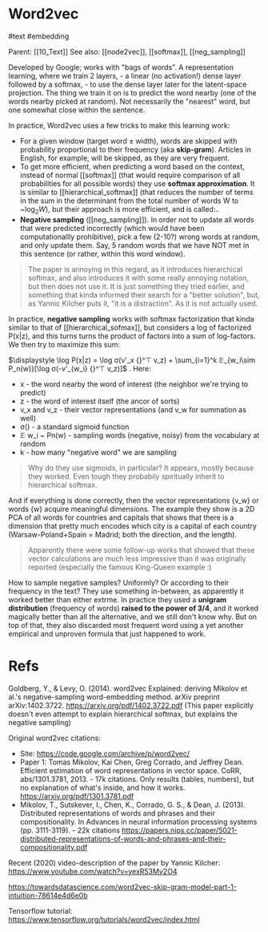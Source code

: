# Word2vec

#text #embedding

Parent: [[10_Text]]
See also: [[node2vec]], [[softmax]], [[neg_sampling]]

Developed by Google; works with "bags of words". A representation learning, where we train 2 layers, - a linear (no activation!) dense layer followed by a softmax, - to use the dense layer later for the latent-space projection. The thing we train it on is to predict the word nearby (one of the words nearby picked at random). Not necessarily the "nearest" word, but one somewhat close within the sentence.

In practice, Word2vec uses a few tricks to make this learning work:
* For a given window (target word ± width), words are skipped with probability proportional to their frequency (aka **skip-gram**). Articles in English, for example, will be skipped, as they are very frequent.
* To get more efficient, when predicting a word based on the context, instead of normal [[softmax]] (that would require comparison of all probabilities for all possible words) they use **softmax approximation**. It is similar to [[hierarchical_softmax]] (that reduces the number of terms in the sum in the determinant from the total number of words W to ~$\log_2 W$), but their approach is more efficient, and is called:..
* **Negative sampling** ([[neg_sampling]]). In order not to update all words that were predicted incorrectly (which would have been computationallly prohibitive), pick a few (2-10?) wrong words at random, and only update them. Say, 5 random words that we have NOT met in this sentence (or rather, within this word window).

> The paper is annoying in this regard, as it introduces hierarchical softmax, and also introduces it with some really annoying notation, but then does not use it. It is just something they tried earlier, and something that kinda informed their search for a "better solution", but, as Yannic Kilcher puts it, "it is a distraction". As it is not actually used.

In practice, **negative sampling** works with softmax factorization that kinda similar to that of [[hierarchical_sofmax]], but considers a log of factorized P(x|z), and this turns turns the product of factors into a sum of log-factors. We then try to maximize this sum:

$\displaystyle \log P(x|z) = \log σ(v'_x {}^⊤ v_z) + \sum_{i=1}^k 𝔼_{w_i\sim P_n(w)}[\log σ(-v'_{w_i} {}^⊤ v_z)]$ . Here:
* x - the word nearby the word of interest (the neighbor we're trying to predict)
* z - the word of interest itself (the ancor of sorts)
* v_x and v_z - their vector representations (and v_w for summation as well)
* σ() - a standard sigmoid function
* 𝔼 w_i ~ Pn(w) - sampling words (negative, noisy) from the vocabulary at random
* k - how many "negative word" we are sampling

> Why do they use sigmoids, in particular? It appears, mostly because they worked. Even tough they probabily spiritually inherit to hierarchical softmax.

And if everything is done correctly, then the vector representations {v_w} or words {w} acquire meaningful dimensions. The example they show is a 2D PCA of all words for countries and capitals that shows that there is a dimension that pretty much encodes which city is a capital of each country (Warsaw-Poland+Spain = Madrid; both the direction, and the length).

> Apparently there were some follow-up works that showed that these vector calculations are much less impressive than it was originally reported (especially the famous King-Queen example :)

How to sample negative samples? Uniformly? Or according to their frequency in the text? They use something in-between, as apparently it worked better than either extrme. In practice they used a **unigram distribution** (frequency of words) **raised to the power of 3/4**, and it worked magically better than all the alternative, and we still don't know why. But on top of that, they also discarded most frequent word using a yet another empirical and unproven formula that just happened to work.

# Refs

Goldberg, Y., & Levy, O. (2014). word2vec Explained: deriving Mikolov et al.'s negative-sampling word-embedding method. arXiv preprint arXiv:1402.3722.
https://arxiv.org/pdf/1402.3722.pdf
(This paper explicitly doesn't even attempt to explain hierarchical softmax, but explains the negative sampling)

Original word2vec citations:
* Site: https://code.google.com/archive/p/word2vec/
* Paper 1: Tomas Mikolov, Kai Chen, Greg Corrado, and Jeffrey Dean. Efficient estimation of word representations in vector space. CoRR, abs/1301.3781, 2013. - 17k citations. Only results (tables, numbers), but no explanation of what's inside, and how it works. https://arxiv.org/pdf/1301.3781.pdf
* Mikolov, T., Sutskever, I., Chen, K., Corrado, G. S., & Dean, J. (2013). Distributed representations of words and phrases and their compositionality. In Advances in neural information processing systems (pp. 3111-3119). - 22k citations https://papers.nips.cc/paper/5021-distributed-representations-of-words-and-phrases-and-their-compositionality.pdf

Recent (2020) video-description of the paper by Yannic Kilcher:
https://www.youtube.com/watch?v=yexR53My2O4

https://towardsdatascience.com/word2vec-skip-gram-model-part-1-intuition-78614e4d6e0b

Tensorflow tutorial:
https://www.tensorflow.org/tutorials/word2vec/index.html